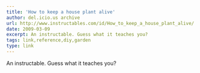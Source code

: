 ```yaml
---
title: 'How to keep a house plant alive'
author: del.icio.us archive
url: http://www.instructables.com/id/How_to_keep_a_house_plant_alive/
date: 2009-03-09
excerpt: An instructable. Guess what it teaches you?
tags: link,reference,diy,garden
type: link
---
```

An instructable. Guess what it teaches you?